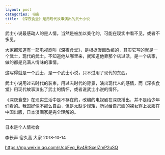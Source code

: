 ```yaml
---
layout: post
categories: 书摘
title: 《深夜食堂》是用现代故事演出的武士小说
---
```


武士小说最感动人的是人情，当然是被加以美化的，可能在现实中看不见，或者不多见。

大家都知道有一部电视剧叫《深夜食堂》，是根据漫画改编的，其实它写的就是一个武士，现代的武士。不知道他从哪里来，就知道他靠那个店过活，是一个店家，做的都是充满人情味的事情。

这写得就是一个武士，是一个武士小说，只不过用了现代的东西。

武士小说用过去时代的装束，用过去时代的背景，演出现代人的感情，而《深夜食堂》用现代故事演出了武士的情怀，或者说武士小说的情怀。

《深夜食堂》在现实生活中是不存在的，改编的电视剧在深夜播出，并不是给少年们看的。我国好像不那么自由，但是太缺少规矩，所以给自己画的裸女穿上衣服在中国出版，日本漫画家是完全理解的。

---

日本是个人情社会

李长声 宿久高 大家  2018-10-14

https://mp.weixin.qq.com/s/cbFyq_Bv4Rr8xeIZmP2uSQ